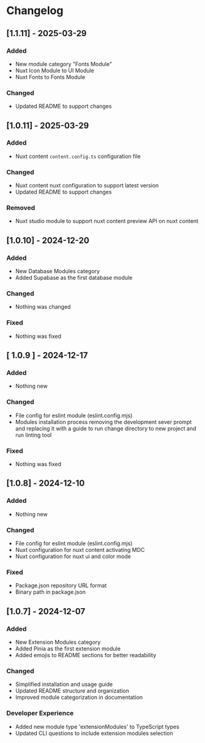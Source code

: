 # Changelog

## [1.1.11] - 2025-03-29

### Added
- New module category "Fonts Module"
- Nuxt Icon Module to UI Module
- Nuxt Fonts to Fonts Module

### Changed
- Updated README to support changes

## [1.0.11] - 2025-03-29

### Added
- Nuxt content `content.config.ts` configuration file

### Changed
- Nuxt content nuxt configuration to support latest version
- Updated README to support changes

### Removed
- Nuxt studio module to support nuxt content preview API on nuxt content

## [1.0.10] - 2024-12-20

### Added
- New Database Modules category
- Added Supabase as the first database module

### Changed
- Nothing was changed

### Fixed
- Nothing was fixed

## [ 1.0.9 ] - 2024-12-17

### Added
- Nothing new

### Changed
- File config for eslint module (eslint.config.mjs)
- Modules installation process removing the development sever prompt and replacing it with a guide to run change directory to new project and run linting tool

### Fixed
- Nothing was fixed


## [1.0.8] - 2024-12-10

### Added
- Nothing new

### Changed
- File config for eslint module (eslint.config.mjs)
- Nuxt configuration for nuxt content activating MDC
- Nuxt configuration for nuxt ui and color mode

### Fixed
- Package.json repository URL format
- Binary path in package.json



## [1.0.7] - 2024-12-07

### Added
- New Extension Modules category
- Added Pinia as the first extension module
- Added emojis to README sections for better readability

### Changed
- Simplified installation and usage guide
- Updated README structure and organization
- Improved module categorization in documentation

### Developer Experience
- Added new module type 'extensionModules' to TypeScript types
- Updated CLI questions to include extension modules selection